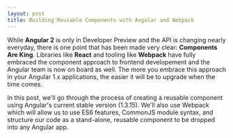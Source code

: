 ```yaml
---
layout: post
title: Building Reusable Components with Angular and Webpack
---
```


While **Angular 2** is only in Developer Preview and the API is changing nearly everyday, there is one point that 
has been made very clear: **Components Are King**. Libraries like **React** and tooling like **Webpack** have fully 
embraced the component approach to frontend developement and the Angular team is now on board as well. The more 
you embrace this approach in your Angular 1.x applications, the easier it will be to upgrade when the time comes. 

In this post, we'll go through the process of creating a reusable component using Angular's current stable version 
(1.3.15). We'll also use Webpack which will allow us to use ES6 features, CommonJS module syntax, and structure our
code as a stand-alone, reusable component to be dropped into any Angular app.
